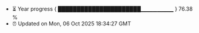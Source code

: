 - ⏳ Year progress { ██████████████████████▁▁▁▁▁▁▁▁ } 76.38 %
- ⏰ Updated on Mon, 06 Oct 2025 18:34:27 GMT

